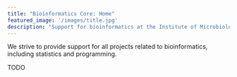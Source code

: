 ```yaml
---
title: "Bioinformatics Core: Home"
featured_image: '/images/title.jpg'
description: "Support for bioinformatics at the Institute of Microbiology of the Czech Academy of Sciences"
---
```


We strive to provide support for all projects related to bioinformatics, including statistics and programming. 

TODO
